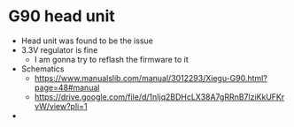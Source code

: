 # G90 head unit 

- Head unit was found to be the issue 
- 3.3V regulator is fine
	- I am gonna try to reflash the firmware to it
- Schematics
	- https://www.manualslib.com/manual/3012293/Xiegu-G90.html?page=48#manual
	- https://drive.google.com/file/d/1nIjq2BDHcLX38A7gRRnB7lziKkUFKrvW/view?pli=1
- 